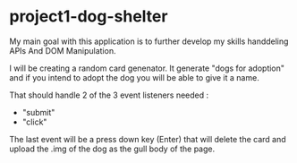 # project1-dog-shelter

My main goal with this application is to further develop my skills handdeling APIs And DOM Manipulation.

I will be creating a random card genenator. It generate "dogs for adoption" and if you intend to adopt the dog you will be able to give it a name.

That should handle 2 of the 3 event listeners needed : 

* "submit"
* "click"

The last event will be a press down key (Enter) that will delete the card and upload the .img of the dog as the gull body of the page.

